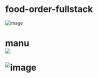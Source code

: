 ﻿# food-order-fullstack

![image](https://github.com/user-attachments/assets/9e194537-a608-4698-af87-153437716984)
<h1> manu<br/>
<img src="https://github.com/user-attachments/assets/4c5c4b58-b473-41c6-93ef-0990385a7bf7"/>

![image](https://github.com/user-attachments/assets/bd2cf2b1-b453-4b5d-b1a6-d7effa56c8ab)
